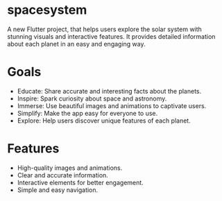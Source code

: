 # spacesystem

A new Flutter project, that helps users explore the solar system with stunning visuals and interactive features. It provides detailed information about each planet in an easy and engaging way.

# Goals

  - Educate: Share accurate and interesting facts about the planets.
  - Inspire: Spark curiosity about space and astronomy.
  - Immerse: Use beautiful images and animations to captivate users.
  - Simplify: Make the app easy for everyone to use.
  - Explore: Help users discover unique features of each planet.

# Features 
  - High-quality images and animations.
  - Clear and accurate information.
  - Interactive elements for better engagement.
  - Simple and easy navigation.


